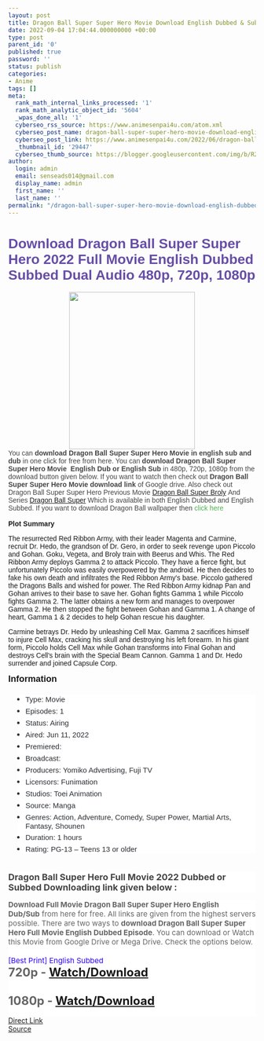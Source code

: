 ```yaml
---
layout: post
title: Dragon Ball Super Super Hero Movie Download English Dubbed & Subbed
date: 2022-09-04 17:04:44.000000000 +00:00
type: post
parent_id: '0'
published: true
password: ''
status: publish
categories:
- Anime
tags: []
meta:
  rank_math_internal_links_processed: '1'
  rank_math_analytic_object_id: '5604'
  _wpas_done_all: '1'
  cyberseo_rss_source: https://www.animesenpai4u.com/atom.xml
  cyberseo_post_name: dragon-ball-super-super-hero-movie-download-english-dubbed-subbed
  cyberseo_post_link: https://www.animesenpai4u.com/2022/06/dragon-ball-super-super-hero-movie.html
  _thumbnail_id: '29447'
  cyberseo_thumb_source: https://blogger.googleusercontent.com/img/b/R29vZ2xl/AVvXsEhZkDUgcpfRN_8WWjDjXN0TWfYGVdlN7-JeSvtIikJXcSbCcTpSBkndQ_XibAB0T7PqhohtbNkLXZpdjmVWLbmSjgz-ZiSZhaarMTCSRp0PZ90YIMqrd2yXCj8RN-uWiRtdlqS8rvO88ARWATBD6pQo2YiOtUZIzI49Zn_2nrAaB69vi0uSB-t8fIZF/s320/gokublackkrose-20220613-0001.jpg
author:
  login: admin
  email: senseads014@gmail.com
  display_name: admin
  first_name: ''
  last_name: ''
permalink: "/dragon-ball-super-super-hero-movie-download-english-dubbed-subbed/"
---
```

<h1 style="text-align: left;"><span style="color: #674ea7; font-family: arial;">Download Dragon Ball Super Super Hero 2022 Full Movie English Dubbed Subbed Dual Audio 480p, 720p, 1080p</span></h1>
<div class="separator" style="clear: both; text-align: center;"><a href="https://blogger.googleusercontent.com/img/b/R29vZ2xl/AVvXsEhZkDUgcpfRN_8WWjDjXN0TWfYGVdlN7-JeSvtIikJXcSbCcTpSBkndQ_XibAB0T7PqhohtbNkLXZpdjmVWLbmSjgz-ZiSZhaarMTCSRp0PZ90YIMqrd2yXCj8RN-uWiRtdlqS8rvO88ARWATBD6pQo2YiOtUZIzI49Zn_2nrAaB69vi0uSB-t8fIZF/s1800/gokublackkrose-20220613-0001.jpg" style="margin-left: 1em; margin-right: 1em;"><span style="font-family: arial;"><img border="0" data-original-height="1800" data-original-width="1440" height="320" src="{{ site.baseurl }}/assets/2022/09/gokublackkrose-20220613-0001.jpg" width="256" /></span></a></div>
<div class="separator" style="clear: both; text-align: left;"><span style="font-family: arial;"><span style="background-color: white; color: #444444;">You can&nbsp;</span><b style="background: 0px 0px rgb(255, 255, 255); border: 0px; color: #444444; outline: 0px; padding: 0px; vertical-align: baseline;">download Dragon Ball Super Super Hero Movie in english sub and dub</b><span style="background-color: white; color: #444444;">&nbsp;in one click for free from here. You can&nbsp;</span><b style="background: 0px 0px rgb(255, 255, 255); border: 0px; color: #444444; outline: 0px; padding: 0px; vertical-align: baseline;">download Dragon Ball Super Super Hero Movie&nbsp; English Dub or English Sub</b><span style="background-color: white; color: #444444;">&nbsp;in 480p, 720p, 1080p from the download button given below. If you want to watch then check out</span><b style="background: 0px 0px rgb(255, 255, 255); border: 0px; color: #444444; outline: 0px; padding: 0px; vertical-align: baseline;">&nbsp;Dragon Ball Super Super Hero Movie download link</b><span style="background-color: white;"><span style="color: #444444;">&nbsp;of Google drive. Also check out Dragon Ball Super Super Hero Previous Movie&nbsp;<a href="https://www.animesenpai4u.com/2020/06/dragon-ball-super-movie-broly-720p.html" target="_blank" rel="noopener">Dragon Ball Super Broly</a></span></span><span style="background-color: white; color: #444444;">&nbsp;And Series <a href="https://www.animesenpai4u.com/2020/06/dragon-ball-super-full-seasons-720p.html" target="_blank" rel="noopener">Dragon Ball Super</a> Which is available in both English Dubbed and English Subbed. If you want to download Dragon Ball wallpaper then&nbsp;</span><a href="https://www.animesenpai4u.com/2021/11/download-4k-anime-wallpaper-google-drive.html" style="background: 0px 0px rgb(255, 255, 255); border: 0px; color: #4caf50; outline: 0px; padding: 0px; text-decoration-line: none; transition: color 0.17s ease 0s; vertical-align: baseline;">click here</a></span></div>
<div class="separator" style="clear: both; text-align: left;"><span style="font-family: arial;"><b><br /></b></span></div>
<div class="separator" style="clear: both; text-align: left;"><span style="font-family: arial;"><b>Plot Summary</b></span></div>
<p><span style="font-family: arial;">The resurrected Red Ribbon Army, with their leader Magenta and Carmine, recruit Dr. Hedo, the grandson of Dr. Gero, in order to seek revenge upon Piccolo and Gohan. Goku, Vegeta, and Broly train with Beerus and Whis. The Red Ribbon Army deploys Gamma 2 to attack Piccolo. They have a fierce fight, but unfortunately Piccolo was easily overpowered by the android. He then decides to fake his own death and infiltrates the Red Ribbon Army's base. Piccolo gathered the Dragons Balls and wished for power. The Red Ribbon Army kidnap Pan and Gohan arrives to their base to save her. Gohan fights Gamma 1 while Piccolo fights Gamma 2. The latter obtains a new form and manages to overpower Gamma 2. He then stopped the fight between Gohan and Gamma 1. A change of heart, Gamma 1 &amp; 2 decides to help Gohan rescue his daughter.</span>
<p><span style="font-family: arial;">Carmine betrays Dr. Hedo by unleashing Cell Max. Gamma 2 sacrifices himself to injure Cell Max, cracking his skull and destroying his left forearm. In his giant form, Piccolo holds Cell Max while Gohan transforms into Final Gohan and destroys Cell's brain with the Special Beam Cannon. Gamma 1 and Dr. Hedo surrender and joined Capsule Corp.</span></p>
<div style="text-align: left;"><span style="font-family: arial; font-size: large;"><b>Information</b></span></div>
<div style="text-align: left;"><span style="font-family: arial; font-size: large;"><b><br /></b></span></div>
<ul style="background-color: white; border: 0px; box-sizing: border-box; color: #2c2f34; font-size: 15px; list-style: none; margin: 0px 0px 20px 20px; outline: none; padding: 0px 0px 0px 15px;">
<li style="border: 0px; box-sizing: border-box; list-style: none disc; margin: 0px 0px 5px; outline: none; padding: 0px;"><span style="font-family: arial;">Type: Movie</span></li>
<li style="border: 0px; box-sizing: border-box; list-style: none disc; margin: 0px 0px 5px; outline: none; padding: 0px;"><span style="font-family: arial;">Episodes: 1</span></li>
<li style="border: 0px; box-sizing: border-box; list-style: none disc; margin: 0px 0px 5px; outline: none; padding: 0px;"><span style="font-family: arial;">Status: Airing</span></li>
<li style="border: 0px; box-sizing: border-box; list-style: none disc; margin: 0px 0px 5px; outline: none; padding: 0px;"><span style="font-family: arial;">Aired: Jun 11, 2022</span></li>
<li style="border: 0px; box-sizing: border-box; list-style: none disc; margin: 0px 0px 5px; outline: none; padding: 0px;"><span style="font-family: arial;">Premiered:&nbsp;</span></li>
<li style="border: 0px; box-sizing: border-box; list-style: none disc; margin: 0px 0px 5px; outline: none; padding: 0px;"><span style="font-family: arial;">Broadcast:</span></li>
<li style="border: 0px; box-sizing: border-box; list-style: none disc; margin: 0px 0px 5px; outline: none; padding: 0px;"><span style="font-family: arial;">Producers: Yomiko Advertising, Fuji TV</span></li>
<li style="border: 0px; box-sizing: border-box; list-style: none disc; margin: 0px 0px 5px; outline: none; padding: 0px;"><span style="font-family: arial;">Licensors: Funimation</span></li>
<li style="border: 0px; box-sizing: border-box; list-style: none disc; margin: 0px 0px 5px; outline: none; padding: 0px;"><span style="font-family: arial;">Studios: Toei Animation</span></li>
<li style="border: 0px; box-sizing: border-box; list-style: none disc; margin: 0px 0px 5px; outline: none; padding: 0px;"><span style="font-family: arial;">Source: Manga</span></li>
<li style="border: 0px; box-sizing: border-box; list-style: none disc; margin: 0px 0px 5px; outline: none; padding: 0px;"><span style="font-family: arial;">Genres: Action, Adventure, Comedy, Super Power, Martial Arts, Fantasy, Shounen</span></li>
<li style="border: 0px; box-sizing: border-box; list-style: none disc; margin: 0px 0px 5px; outline: none; padding: 0px;"><span style="font-family: arial;">Duration: 1 hours</span></li>
<li style="border: 0px; box-sizing: border-box; list-style: none disc; margin: 0px 0px 5px; outline: none; padding: 0px;"><span style="font-family: arial;">Rating: PG-13 – Teens 13 or older</span></li>
</ul>
<div><span face="-apple-system, BlinkMacSystemFont, Segoe UI, Roboto, Oxygen, Oxygen-Sans, Ubuntu, Cantarell, Helvetica Neue, Open Sans, Arial, sans-serif"><span style="font-family: arial;" /></span><br />
<h3 style="background: 0px 0px rgb(255, 255, 255); border: 0px; color: white; font-size: 21px; margin: 0px 0px 15px; outline: 0px; padding: 0px; vertical-align: baseline;"><span style="background: 0px 0px; border: 0px; color: #444444; font-size: large; outline: 0px; padding: 0px; vertical-align: baseline;">Dragon Ball Super Hero Full Movie 2022 Dubbed or Subbed Downloading link given below :&nbsp;</span></h3>
<div style="background: 0px 0px rgb(255, 255, 255); border: 0px; color: #656565; font-size: 15px; outline: 0px; padding: 0px; vertical-align: baseline;"><span style="background: 0px 0px; border: 0px; outline: 0px; padding: 0px; vertical-align: baseline;"><b style="background: 0px 0px; border: 0px; outline: 0px; padding: 0px; vertical-align: baseline;">Download Full Movie Dragon Ball Super Super Hero English Dub/Sub</b>&nbsp;from here for free.&nbsp;All links are given from the highest servers possible. There are two ways to&nbsp;<b style="background: 0px 0px; border: 0px; outline: 0px; padding: 0px; vertical-align: baseline;">download Dragon Ball Super Super Hero Full Movie English Dubbed Episode</b>. You can download or Watch this Movie from Google Drive or Mega Drive. Check the options below.</span></div>
<div style="background: 0px 0px rgb(255, 255, 255); border: 0px; color: #656565; font-size: 15px; outline: 0px; padding: 0px; vertical-align: baseline;"><span style="background: 0px 0px; border: 0px; outline: 0px; padding: 0px; vertical-align: baseline;"><br /></span></div>
<div style="background: 0px 0px rgb(255, 255, 255); border: 0px; font-size: 15px; outline: 0px; padding: 0px; vertical-align: baseline;"><span style="color: #2b00fe;">[Best Print] English Subbed&nbsp;</span></div>
<div style="background: 0px 0px rgb(255, 255, 255); border: 0px; color: #656565; font-size: 15px; outline: 0px; padding: 0px; vertical-align: baseline;"></div>
<div style="background: 0px 0px rgb(255, 255, 255); border: 0px; color: #656565; font-size: 15px; outline: 0px; padding: 0px; vertical-align: baseline;"></div>
<div style="background: 0px 0px rgb(255, 255, 255); border: 0px; color: #656565; outline: 0px; padding: 0px; vertical-align: baseline;"><span style="background: 0px 0px; border: 0px; outline: 0px; padding: 0px; vertical-align: baseline;"><b><span style="font-size: x-large;">720p - <a href="https://drive.google.com/file/d/1N9ZHT0r0p65r4JR5KVN0uuSgkCIwPSjY/view?usp=drivesdk" target="_blank" rel="noopener">Watch/Download</a></span></b></span></div>
<div style="background: 0px 0px rgb(255, 255, 255); border: 0px; color: #656565; outline: 0px; padding: 0px; vertical-align: baseline;"><span style="background: 0px 0px; border: 0px; outline: 0px; padding: 0px; vertical-align: baseline;"><b><span style="font-size: x-large;"><br /></span></b></span></div>
<div style="background: 0px 0px rgb(255, 255, 255); border: 0px; color: #656565; outline: 0px; padding: 0px; vertical-align: baseline;"><span style="background: 0px 0px; border: 0px; outline: 0px; padding: 0px; vertical-align: baseline;"><b><span style="font-size: x-large;">1080p - <a href="https://drive.google.com/file/d/1N9ZHT0r0p65r4JR5KVN0uuSgkCIwPSjY/view?usp=drivesdk" target="_blank" rel="noopener">Watch/Download</a></span></b></span></div>
<div style="background: 0px 0px rgb(255, 255, 255); border: 0px; color: #656565; outline: 0px; padding: 0px; vertical-align: baseline;"><span style="background: 0px 0px; border: 0px; outline: 0px; padding: 0px; vertical-align: baseline;"><b><br /></b></span></div>
<div style="background: 0px 0px rgb(255, 255, 255); border: 0px; color: #656565; outline: 0px; padding: 0px; vertical-align: baseline;"><span style="background: 0px 0px; border: 0px; outline: 0px; padding: 0px; vertical-align: baseline;" />
<div style="background-attachment: initial; background-clip: initial; background-image: initial; background-origin: initial; background-position: 0px 0px; background-repeat: initial; background-size: initial; border: 0px; color: black; outline: 0px; padding: 0px; vertical-align: baseline;"></div>
</div>
</div>
<link rel="stylesheet" href="https://cdnjs.cloudflare.com/ajax/libs/font-awesome/4.7.0/css/font-awesome.min.css" />
<div class="divbtn"> <a href="https://handymansurrender.com/fihup8buzv?key=94550f7ce39444073321dde3b8782f97" class="btn"><i class="fa fa-download"></i> Direct Link</a> <br /><a href="https://www.animesenpai4u.com/2022/06/dragon-ball-super-super-hero-movie.html">Source</a> </div>
